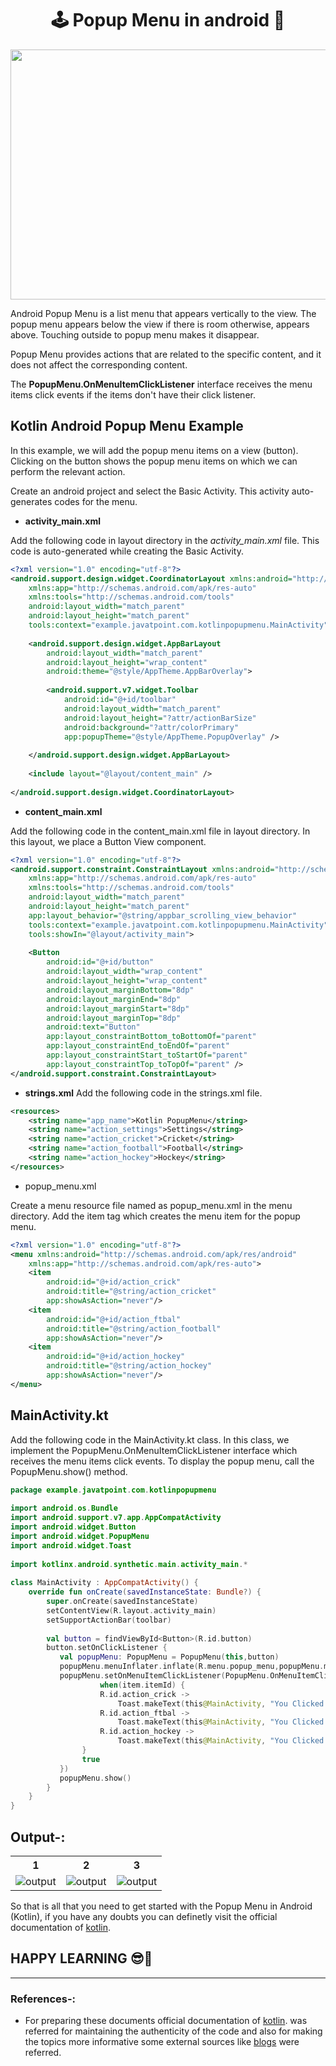 # <div align=center>🕹 Popup Menu in android 📱</div>

<div align=center><img src="https://user-images.githubusercontent.com/78701779/137449645-78f96905-0a45-4bac-9de5-219f908440d2.png" height=400px width=600px></div>

Android Popup Menu is a list menu that appears vertically to the view. The popup menu appears below the view if there is room otherwise, appears above. Touching outside to popup menu makes it disappear.

Popup Menu provides actions that are related to the specific content, and it does not affect the corresponding content.

The **PopupMenu.OnMenuItemClickListener** interface receives the menu items click events if the items don't have their click listener.

## Kotlin Android Popup Menu Example

In this example, we will add the popup menu items on a view (button). Clicking on the button shows the popup menu items on which we can perform the relevant action.

Create an android project and select the Basic Activity. This activity auto-generates codes for the menu.

- **activity_main.xml**

Add the following code in layout directory in the *activity_main.xml* file. This code is auto-generated while creating the Basic Activity.

```xml
<?xml version="1.0" encoding="utf-8"?>  
<android.support.design.widget.CoordinatorLayout xmlns:android="http://schemas.android.com/apk/res/android"  
    xmlns:app="http://schemas.android.com/apk/res-auto"  
    xmlns:tools="http://schemas.android.com/tools"  
    android:layout_width="match_parent"  
    android:layout_height="match_parent"  
    tools:context="example.javatpoint.com.kotlinpopupmenu.MainActivity">  
  
    <android.support.design.widget.AppBarLayout  
        android:layout_width="match_parent"  
        android:layout_height="wrap_content"  
        android:theme="@style/AppTheme.AppBarOverlay">  
  
        <android.support.v7.widget.Toolbar  
            android:id="@+id/toolbar"  
            android:layout_width="match_parent"  
            android:layout_height="?attr/actionBarSize"  
            android:background="?attr/colorPrimary"  
            app:popupTheme="@style/AppTheme.PopupOverlay" />  
  
    </android.support.design.widget.AppBarLayout>  
  
    <include layout="@layout/content_main" />  
  
</android.support.design.widget.CoordinatorLayout>  
```

- **content_main.xml**

Add the following code in the content_main.xml file in layout directory. In this layout, we place a Button View component.

```xml
<?xml version="1.0" encoding="utf-8"?>  
<android.support.constraint.ConstraintLayout xmlns:android="http://schemas.android.com/apk/res/android"  
    xmlns:app="http://schemas.android.com/apk/res-auto"  
    xmlns:tools="http://schemas.android.com/tools"  
    android:layout_width="match_parent"  
    android:layout_height="match_parent"  
    app:layout_behavior="@string/appbar_scrolling_view_behavior"  
    tools:context="example.javatpoint.com.kotlinpopupmenu.MainActivity"  
    tools:showIn="@layout/activity_main">  
  
    <Button  
        android:id="@+id/button"  
        android:layout_width="wrap_content"  
        android:layout_height="wrap_content"  
        android:layout_marginBottom="8dp"  
        android:layout_marginEnd="8dp"  
        android:layout_marginStart="8dp"  
        android:layout_marginTop="8dp"  
        android:text="Button"  
        app:layout_constraintBottom_toBottomOf="parent"  
        app:layout_constraintEnd_toEndOf="parent"  
        app:layout_constraintStart_toStartOf="parent"  
        app:layout_constraintTop_toTopOf="parent" />  
</android.support.constraint.ConstraintLayout>  
```

- **strings.xml**
Add the following code in the strings.xml file.

```xml
<resources>  
    <string name="app_name">Kotlin PopupMenu</string>  
    <string name="action_settings">Settings</string>  
    <string name="action_cricket">Cricket</string>  
    <string name="action_football">Football</string>  
    <string name="action_hockey">Hockey</string>  
</resources>  
```

- popup_menu.xml

Create a menu resource file named as popup_menu.xml in the menu directory. Add the item tag which creates the menu item for the popup menu.

```xml
<?xml version="1.0" encoding="utf-8"?>  
<menu xmlns:android="http://schemas.android.com/apk/res/android"  
    xmlns:app="http://schemas.android.com/apk/res-auto">  
    <item  
        android:id="@+id/action_crick"  
        android:title="@string/action_cricket"  
        app:showAsAction="never"/>  
    <item  
        android:id="@+id/action_ftbal"  
        android:title="@string/action_football"  
        app:showAsAction="never"/>  
    <item  
        android:id="@+id/action_hockey"  
        android:title="@string/action_hockey"  
        app:showAsAction="never"/>  
</menu>  
```
## **MainActivity.kt**
Add the following code in the MainActivity.kt class. In this class, we implement the PopupMenu.OnMenuItemClickListener interface which receives the menu items click events. To display the popup menu, call the PopupMenu.show() method.

```kotlin
package example.javatpoint.com.kotlinpopupmenu  
  
import android.os.Bundle  
import android.support.v7.app.AppCompatActivity  
import android.widget.Button  
import android.widget.PopupMenu  
import android.widget.Toast  
  
import kotlinx.android.synthetic.main.activity_main.*  
  
class MainActivity : AppCompatActivity() {  
    override fun onCreate(savedInstanceState: Bundle?) {  
        super.onCreate(savedInstanceState)  
        setContentView(R.layout.activity_main)  
        setSupportActionBar(toolbar)  
  
        val button = findViewById<Button>(R.id.button)  
        button.setOnClickListener {  
           val popupMenu: PopupMenu = PopupMenu(this,button)  
           popupMenu.menuInflater.inflate(R.menu.popup_menu,popupMenu.menu)  
           popupMenu.setOnMenuItemClickListener(PopupMenu.OnMenuItemClickListener { item ->  
                    when(item.itemId) {  
                    R.id.action_crick ->  
                        Toast.makeText(this@MainActivity, "You Clicked : " + item.title, Toast.LENGTH_SHORT).show()  
                    R.id.action_ftbal ->  
                        Toast.makeText(this@MainActivity, "You Clicked : " + item.title, Toast.LENGTH_SHORT).show()  
                    R.id.action_hockey ->  
                        Toast.makeText(this@MainActivity, "You Clicked : " + item.title, Toast.LENGTH_SHORT).show()  
                }  
                true  
           })  
           popupMenu.show()  
        }  
    }  
}  
```

## Output-:
<div align=center>
<table>
    <tr>
        <th align=center>
            1
        </th>
        <th align=center>
            2
        </th>
        <th align=center>
            3
        </th>
    <tr>
        <td>
            <img src="https://static.javatpoint.com/kotlin/images/kotlin-android-popup-menu-output1.png" alt="output">
        </td>
        <td>
            <img src="https://static.javatpoint.com/kotlin/images/kotlin-android-popup-menu-output2.png" alt="output">
        </td>
        <td>
            <img src="https://static.javatpoint.com/kotlin/images/kotlin-android-popup-menu-output3.png" alt="output">
        </td>
    </tr>
</table>
</div>
    

So that is all that you need to get started with the Popup Menu in Android (Kotlin), if you have any doubts you can definetly visit the official documentation of [kotlin](https://kotlinlang.org/docs/home.html).

## HAPPY LEARNING 😎🙌
<hr>

### References-:

- For preparing these documents official documentation of [kotlin](https://kotlinlang.org/docs/home.html). was referred for maintaining the authenticity of the code and also for making the topics more informative some external sources like [blogs](https://www.javatpoint.com/android-popup-menu-example) were referred.



